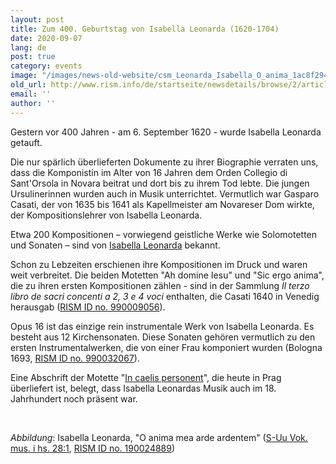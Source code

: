 ```yaml
---
layout: post
title: Zum 400. Geburtstag von Isabella Leonarda (1620-1704)
date: 2020-09-07
lang: de
post: true
category: events
image: "/images/news-old-website/csm_Leonarda_Isabella_O_anima_1ac8f2944f.jpg"
old_url: http://www.rism.info/de/startseite/newsdetails/browse/2/article/64/isabella-leonarda-at-400-1620-1704.html
email: ''
author: ''
---
```


Gestern vor 400 Jahren - am 6. September 1620 - wurde Isabella Leonarda getauft.

Die nur spärlich überlieferten Dokumente zu ihrer Biographie verraten uns, dass die Komponistin im Alter von 16 Jahren dem Orden Collegio di Sant'Orsola in Novara beitrat und dort bis zu ihrem Tod lebte. Die jungen Ursulinerinnen wurden auch in Musik unterrichtet. Vermutlich war Gasparo Casati, der von 1635 bis 1641 als Kapellmeister am Novareser Dom wirkte, der Kompositionslehrer von Isabella Leonarda.

Etwa 200 Kompositionen – vorwiegend geistliche Werke wie Solomotetten und Sonaten – sind von [Isabella Leonarda](https://opac.rism.info/search?View=rism&author=isabella+leonarda "Öffnet externen Link in neuem Fenster") bekannt.

Schon zu Lebzeiten erschienen ihre Kompositionen im Druck und waren weit verbreitet. Die beiden Motetten "Ah domine Iesu" und "Sic ergo anima", die zu ihren ersten Kompositionen zählen - sind in der Sammlung _Il terzo libro de sacri concenti a 2, 3 e 4 voci_ enthalten, die Casati 1640 in Venedig herausgab ([RISM ID no. 990009056](https://opac.rism.info/search?id=990009056 "Öffnet externen Link in neuem Fenster")).

Opus 16 ist das einzige rein instrumentale Werk von Isabella Leonarda. Es besteht aus 12 Kirchensonaten. Diese Sonaten gehören vermutlich zu den ersten Instrumentalwerken, die von einer Frau komponiert wurden (Bologna 1693, [RISM ID no. 990032067](https://opac.rism.info/search?id=990032067 "Öffnet externen Link in neuem Fenster")).&nbsp;

Eine Abschrift der Motette "[In caelis personent](https://opac.rism.info/search?id=550248630 "Öffnet externen Link in neuem Fenster")", die heute in Prag überliefert ist, belegt, dass Isabella Leonardas Musik auch im 18. Jahrhundert noch präsent war.&nbsp;

&nbsp;

_Abbildung_: Isabella Leonarda, "O anima mea arde ardentem" ([S-Uu Vok. mus. i hs. 28:1](https://www2.musik.uu.se/duben/browsePart.php?Select_Part=01&Select_Dnr=1147&command=restart "Öffnet externen Link in neuem Fenster"), [RISM ID no. 190024889](https://opac.rism.info/search?id=190024889 "Öffnet externen Link in neuem Fenster"))

&nbsp;

